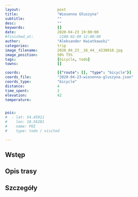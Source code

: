 ```yaml
---
layout:                 post
title:                  "Wiosenna Głuszyna"
subtitle:               ""
desc:                   ""
keywords:               []
date:                   2020-04-23 19:00:00
#finished_at:            2100-02-09 12:00:00
author:                 "Aleksander Kwiatkowski"
categories:             trip
image_filename:         2020_04_23__16_44__4238018.jpg
image_position:         50% 75%
tags:                   [bicycle, todo]
towns:                  []

coords:                 [{"route": [], "type": "bicycle"}]
coords_file:            "2020-04-23-wiosenna-gluszyna.json"
coords_type:            "bicycle"
distance:               4
time_spent:             2
elevation:              42
temperature:            


pois:
#  - lat: 54.45911
#    lon: 18.56281
#    name: POI
#    type: todo / visited

---
```



## Wstęp

## Opis trasy

## Szczegóły

